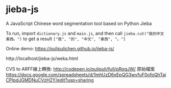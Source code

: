 jieba-js
========

A JavaScript Chinese word segmentation tool based on Python Jieba

To run, import `dictionary.js` and `main.js`, and then call `jieba.cut("我的中文東西。")` to get a result `["我", "的", "中文", "東西", "。"]`

Online demo: https://pulipulichen.github.io/jieba-js/
<script src="//pulipulichen.github.io/jieba-js/require-jieba-js.js"></script>

http://localhost/jieba-js/weka.html

CVS to ARFF線上轉換: http://codepen.io/pulipuli/full/pRqgJW/
原始檔案 https://docs.google.com/spreadsheets/d/1mhUzD6xEpQG3wvfuF0ofoQhTajCPlpdJGMDNuCVzH2Y/edit?usp=sharing